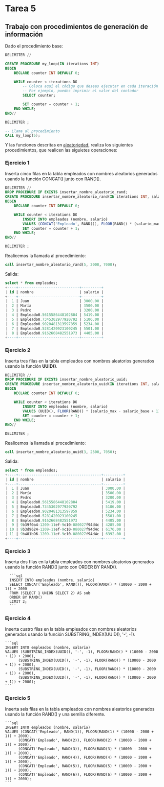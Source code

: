 # Tarea 5
## Trabajo con procedimientos de generación de información

Dado el procedimiento base:

```sql
DELIMITER //

CREATE PROCEDURE my_loop(IN iterations INT)
BEGIN
    DECLARE counter INT DEFAULT 0;

    WHILE counter < iterations DO
        -- Coloca aquí el código que deseas ejecutar en cada iteración del bucle
        -- Por ejemplo, puedes imprimir el valor del contador
        SELECT counter;

        SET counter = counter + 1;
    END WHILE;
END//

DELIMITER ;

-- Llama al procedimiento 
CALL my_loop(5);
```

Y las funciones descritas en [aleatoriedad](../../aleatoriedad.md), realiza los siguientes procedimientos, que realicen las siguietes operaciones:

### Ejercicio 1
Inserta cinco filas en la tabla empleados con nombres aleatorios generados usando la función CONCAT() junto con RAND().
```sql
DELIMITER //
DROP PROCEDURE IF EXISTS insertar_nombre_aleatorio_rand;
CREATE PROCEDURE insertar_nombre_aleatorio_rand(IN iterations INT, salario_base INT, salario_max INT)
BEGIN
    DECLARE counter INT DEFAULT 0;

    WHILE counter < iterations DO
        INSERT INTO empleados (nombre, salario)
        VALUES (CONCAT('Empleado', RAND()), FLOOR(RAND() * (salario_max - salario_base + 1)) + salario_base);
        SET counter = counter + 1;
    END WHILE;
END//

DELIMITER ;
```

Realicemos la llamada al procedimiento:
```sql
call insertar_nombre_aleatorio_rand(5, 2000, 7000);
```

Salida:
```sql
select * from empleados;
+----+----------------------------+---------+
| id | nombre                     | salario |
+----+----------------------------+---------+
|  1 | Juan                       | 3000.00 |
|  2 | María                      | 3500.00 |
|  3 | Pedro                      | 3200.00 |
|  4 | Empleado0.5615586448102804 | 5419.00 |
|  5 | Empleado0.7345302977920792 | 5106.00 |
|  6 | Empleado0.9020481313597859 | 5234.00 |
|  7 | Empleado0.5281420923100245 | 5501.00 |
|  8 | Empleado0.9162668482551973 | 4405.00 |
+----+----------------------------+---------+
```


### Ejercicio 2
Inserta tres filas en la tabla empleados con nombres aleatorios generados usando la función __UUID()__.
```sql
DELIMITER //
DROP PROCEDURE IF EXISTS insertar_nombre_aleatorio_uuid;
CREATE PROCEDURE insertar_nombre_aleatorio_uuid(IN iterations INT, salario_base INT, salario_max INT)
BEGIN
    DECLARE counter INT DEFAULT 0;

    WHILE counter < iterations DO
        INSERT INTO empleados (nombre, salario)
        VALUES (UUID(), FLOOR(RAND() * (salario_max - salario_base + 1)) + salario_base);
        SET counter = counter + 1;
    END WHILE;
END//

DELIMITER ;
```

Realicemos la llamada al procedimiento:
```sql
call insertar_nombre_aleatorio_uuid(3, 2500, 7050);
```

Salida:
```sql
select * from empleados;
+----+--------------------------------------+---------+
| id | nombre                               | salario |
+----+--------------------------------------+---------+
|  1 | Juan                                 | 3000.00 |
|  2 | María                                | 3500.00 |
|  3 | Pedro                                | 3200.00 |
|  4 | Empleado0.5615586448102804           | 5419.00 |
|  5 | Empleado0.7345302977920792           | 5106.00 |
|  6 | Empleado0.9020481313597859           | 5234.00 |
|  7 | Empleado0.5281420923100245           | 5501.00 |
|  8 | Empleado0.9162668482551973           | 4405.00 |
|  9 | 9b39f0a4-1209-11ef-9c10-080027f94d4c | 4285.00 |
| 10 | 9b3d9624-1209-11ef-9c10-080027f94d4c | 6170.00 |
| 11 | 9b401b96-1209-11ef-9c10-080027f94d4c | 6392.00 |
+----+--------------------------------------+---------+
```


### Ejercicio 3
Inserta dos filas en la tabla empleados con nombres aleatorios generados usando la función RAND() junto con ORDER BY RAND().

      ```sql
      INSERT INTO empleados (nombre, salario)
      SELECT CONCAT('Empleado', RAND()), FLOOR(RAND() * (10000 - 2000 + 1)) + 2000
      FROM (SELECT 1 UNION SELECT 2) AS sub
      ORDER BY RAND()
      LIMIT 2;
      ```


### Ejercicio 4
Inserta cuatro filas en la tabla empleados con nombres aleatorios generados usando la función SUBSTRING_INDEX(UUID(), '-', -1).

    ```sql
    INSERT INTO empleados (nombre, salario)
    VALUES (SUBSTRING_INDEX(UUID(), '-', -1), FLOOR(RAND() * (10000 - 2000 + 1)) + 2000),
          (SUBSTRING_INDEX(UUID(), '-', -1), FLOOR(RAND() * (10000 - 2000 + 1)) + 2000),
          (SUBSTRING_INDEX(UUID(), '-', -1), FLOOR(RAND() * (10000 - 2000 + 1)) + 2000),
          (SUBSTRING_INDEX(UUID(), '-', -1), FLOOR(RAND() * (10000 - 2000 + 1)) + 2000);
    ```
 

### Ejercicio 5
Inserta seis filas en la tabla empleados con nombres aleatorios generados usando la función RAND() y una semilla diferente.

    ```sql
    INSERT INTO empleados (nombre, salario)
    VALUES (CONCAT('Empleado', RAND(1)), FLOOR(RAND(1) * (10000 - 2000 + 1)) + 2000),
          (CONCAT('Empleado', RAND(2)), FLOOR(RAND(2) * (10000 - 2000 + 1)) + 2000),
          (CONCAT('Empleado', RAND(3)), FLOOR(RAND(3) * (10000 - 2000 + 1)) + 2000),
          (CONCAT('Empleado', RAND(4)), FLOOR(RAND(4) * (10000 - 2000 + 1)) + 2000),
          (CONCAT('Empleado', RAND(5)), FLOOR(RAND(5) * (10000 - 2000 + 1)) + 2000),
          (CONCAT('Empleado', RAND(6)), FLOOR(RAND(6) * (10000 - 2000 + 1)) + 2000);
    ```